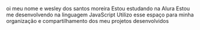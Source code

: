 oi meu nome e wesley dos santos moreira
  Estou estudando na Alura
  Estou me desenvolvendo na linguagem JavaScript
  Utilizo esse espaço para minha organização e compartilhamento dos meu projetos desenvolvidos

<!--
**wesleyguix/wesleyguix** is a ✨ _special_ ✨ repository because its `README.md` (this file) appears on your GitHub profile.

Here are some ideas to get you started:

- 🔭 I’m currently working on alura
- 🌱 I’m currently learning javaScript
- 👯 I’m looking to collaborate on ...
- 🤔 I’m looking for help with ...
- 💬 Ask me about ...
- 📫 How to reach me: ...
- 😄 Pronouns: ...
- ⚡ Fun fact: ...
-->
